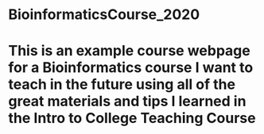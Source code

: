 # **BioinformaticsCourse_2020**

# This is an example course webpage for a Bioinformatics course I want to teach in the future using all of the great materials and tips I learned in the Intro to College Teaching Course


